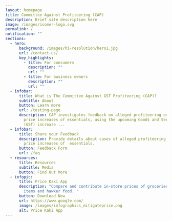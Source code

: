 ```yaml
---
layout: homepage
title: Committee Against Profiteering (CAP)
description: Brief site description here
image: /images/isomer-logo.svg
permalink: /
notification: ""
sections:
  - hero:
      background: /images/hi-resolution/hero1.jpg
      url: /contact-us/
      key_highlights:
        - title: For consumers
          description: ""
          url: ""
        - title: For business owners
          description: ""
          url: ""
  - infobar:
      title: What is The Committee Against GST Profiteering (CAP)?
      subtitle: About
      button: Learn more
      url: /testing-page
      description: CAP investigates feedback on alleged profiteering or unjustified
        price increases of essentials, using the upcoming Goods and Services Tax
        (GST) increase ...
  - infobar:
      title: Share your Feedback
      description: Provide details about cases of alleged profiteering or unjustified
        price increases of  essentials.
      button: Feedback Form
      url: /faq
  - resources:
      title: Resources
      subtitle: Media
      button: Find Out More
  - infopic:
      title: Price Kaki App
      description: "Compare and contribute in-store prices of groceries, household
        items and hawker food. "
      button: Download Now
      url: https://www.google.com/
      image: /images/infographics_mitigateprice.png
      alt: Price Kaki App
---
```


